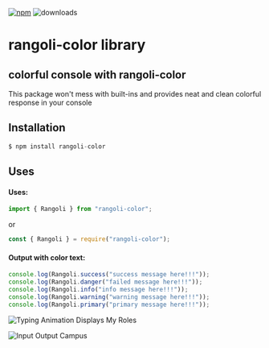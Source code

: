 [![npm](https://img.shields.io/npm/v/rangoli-color.svg)](https://www.npmjs.com/package/rangoli-color) ![downloads](https://img.shields.io/npm/dt/rangoli-color.svg)

# rangoli-color library

## colorful console with rangoli-color

This package won't mess with built-ins and provides neat and clean colorful response in your console

## Installation

```js
$ npm install rangoli-color
```

## Uses

#### Uses:

```js
import { Rangoli } from "rangoli-color";
```

or

```js
const { Rangoli } = require("rangoli-color");
```

#### Output with color text:

```js
console.log(Rangoli.success("success message here!!!"));
console.log(Rangoli.danger("failed message here!!!"));
console.log(Rangoli.info("info message here!!!"));
console.log(Rangoli.warning("warning message here!!!"));
console.log(Rangoli.primary("primary message here!!!"));
```

![Typing Animation Displays My Roles](https://readme-typing-svg.herokuapp.com?color=%2336BCF7&lines=✅+Install+Rangoli+Color+✅;💝+Follow+Us+On+YouTube+💝;😍+Thank+You+😍)

<img alt="Input Output Campus" src="https://img.shields.io/youtube/channel/views/UCPCq9PebkjUVKSoqXUu4XDQ?label=Input%20Output%20Campus&style=social">
